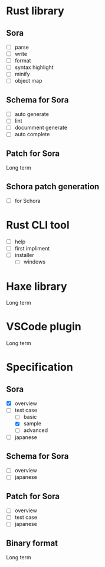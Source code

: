 
# Rust library
## Sora
- [ ] parse
- [ ] write
- [ ] format
- [ ] syntax highlight
- [ ] minify
- [ ] object map

## Schema for Sora 
- [ ] auto generate
- [ ] lint
- [ ] documment generate
- [ ] auto complete

## Patch for Sora
Long term

## Schora patch generation 
-[ ] for Schora

# Rust CLI tool
- [ ] help
- [ ] first impliment
- [ ] installer
  - [ ] windows 

# Haxe library
Long term

# VSCode plugin
Long term

# Specification
## Sora
- [x] overview
- [ ] test case
  - [ ] basic
   - [x] sample
  - [ ] advanced
- [ ] japanese

## Schema for Sora
- [ ] overview
- [ ] japanese

## Patch for Sora
- [ ] overview
- [ ] test case
- [ ] japanese

## Binary format
Long term
